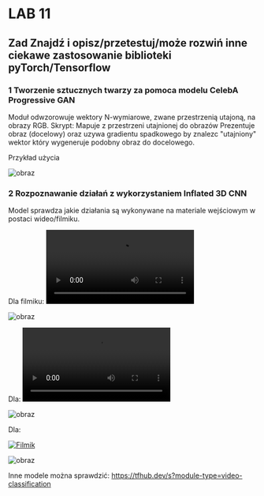 # LAB 11
## Zad Znajdź i opisz/przetestuj/może rozwiń inne ciekawe zastosowanie biblioteki pyTorch/Tensorflow
### 1 Tworzenie sztucznych twarzy za pomoca modelu CelebA Progressive GAN
Moduł odwzorowuje wektory N-wymiarowe, zwane przestrzenią utajoną, na obrazy RGB.
Skrypt:
Mapuje z przestrzeni utajnionej do obrazów
Prezentuje obraz (docelowy) oraz uzywa gradientu spadkowego by znalezc "utajniony" wektor który wygeneruje podobny obraz do docelowego.

Przykład użycia

![obraz](https://user-images.githubusercontent.com/38810840/150658853-4f8cfc9e-fead-44a6-8c87-b8d44879af87.png)


### 2 Rozpoznawanie działań z wykorzystaniem Inflated 3D CNN
Model sprawdza jakie działania są wykonywane na materiale wejściowym w postaci wideo/filmiku. 

Dla filmiku: ![filmik](https://commons.wikimedia.org/wiki/File:End_of_a_jam.ogv)

![obraz](https://user-images.githubusercontent.com/38810840/150655534-9f2de70a-be82-4933-aa20-4f7486c1f339.png)

Dla:
![filmik](https://upload.wikimedia.org/wikipedia/commons/transcoded/7/72/Biljartwedstrijd.webm/Biljartwedstrijd.webm.480p.vp9.webm)

![obraz](https://user-images.githubusercontent.com/38810840/150655819-1907b28b-a261-49b0-8ce4-575ae5b0974e.png)

Dla:

[![Filmik]((https://upload.wikimedia.org/wikipedia/commons/transcoded/1/10/Ommegang_Bruselas_2017_07_video.ogv/Ommegang_Bruselas_2017_07_video.ogv.480p.vp9.webm))](https://upload.wikimedia.org/wikipedia/commons/transcoded/1/10/Ommegang_Bruselas_2017_07_video.ogv/Ommegang_Bruselas_2017_07_video.ogv.480p.vp9.webm)

![obraz](https://user-images.githubusercontent.com/38810840/150655847-7b44ebdf-a0bb-4174-b076-af70198b87c6.png)




Inne modele można sprawdzić: https://tfhub.dev/s?module-type=video-classification
